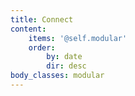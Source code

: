 ```yaml
---
title: Connect
content:
    items: '@self.modular'
    order:
        by: date
        dir: desc
body_classes: modular
---
```


